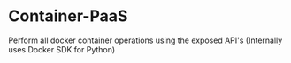 # Container-PaaS
Perform all docker container operations using the exposed API's (Internally uses Docker SDK for Python)
